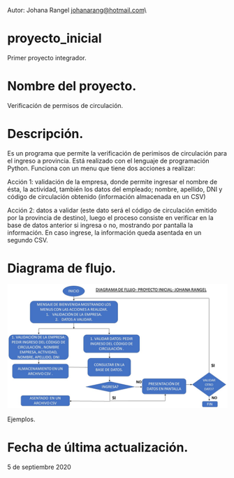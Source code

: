 Autor: Johana Rangel
johanarang@hotmail.com\

# proyecto_inicial
Primer proyecto integrador.

# Nombre del proyecto.
Verificación de permisos de circulación.

# Descripción. 
Es un programa que permite la verificación de perimisos de circulación para el ingreso a provincia. 
Está realizado con el lenguaje de programación Python. Funciona con un menu que tiene dos acciones a realizar:

Acción 1: validación de la empresa, donde permite ingresar el nombre de ésta, la actividad, también los datos del empleado; nombre, apellido, DNI y código de circulación obtenido (información almacenada en un CSV)

Acción 2: datos a validar (este dato será el código de circulación emitido por la provincia de destino), luego el proceso consiste en verificar en la base de datos anterior si ingresa o no, mostrando por pantalla la información. En caso ingrese, la información queda asentada en un segundo CSV.

# Diagrama de flujo.
![Johana Rangel banner](/flujo_proyecto_inicial.jpg)

Ejemplos.

# Fecha de última actualización.
5 de septiembre 2020


